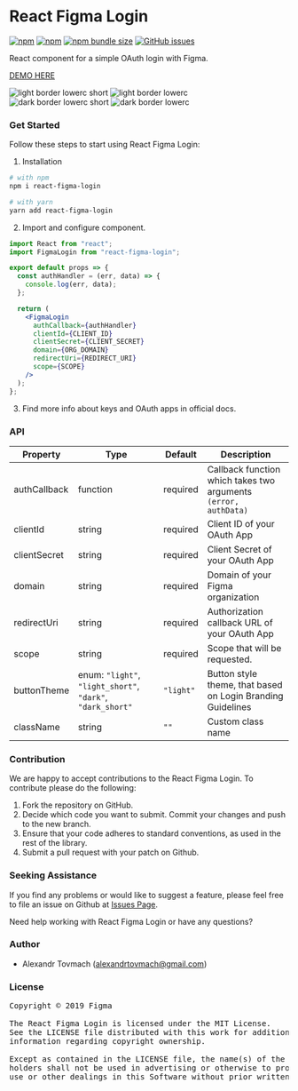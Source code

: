 # React Figma Login

[![npm](https://img.shields.io/npm/v/react-figma-login?logo=npm&cacheSeconds=1800)](https://www.npmjs.com/package/react-figma-login)
[![npm](https://img.shields.io/npm/dt/react-figma-login?cacheSeconds=1800)](https://www.npmjs.com/package/react-figma-login)
[![npm bundle size](https://img.shields.io/bundlephobia/minzip/react-figma-login?cacheSeconds=1800)](https://www.npmjs.com/package/react-figma-login)
[![GitHub issues](https://img.shields.io/github/issues/alexandrtovmach/react-figma-login?cacheSeconds=1800)](https://github.com/alexandrtovmach/react-figma-login/issues)

React component for a simple OAuth login with Figma.

[DEMO HERE](https://alexandrtovmach.github.io/react-figma-login/)

![light border lowerc short](https://raw.github.com/alexandrtovmach/react-figma-login/master/images/light_border_lowerc_short.svg?sanitize=true)
![light border lowerc](https://raw.github.com/alexandrtovmach/react-figma-login/master/images/light_border_lowerc.svg?sanitize=true)
![dark border lowerc short](https://raw.github.com/alexandrtovmach/react-figma-login/master/images/dark_border_lowerc_short.svg?sanitize=true)
![dark border lowerc](https://raw.github.com/alexandrtovmach/react-figma-login/master/images/dark_border_lowerc.svg?sanitize=true)

### Get Started

Follow these steps to start using React Figma Login:

1. Installation

```sh
# with npm
npm i react-figma-login

# with yarn
yarn add react-figma-login
```

2. Import and configure component.

```jsx
import React from "react";
import FigmaLogin from "react-figma-login";

export default props => {
  const authHandler = (err, data) => {
    console.log(err, data);
  };

  return (
    <FigmaLogin
      authCallback={authHandler}
      clientId={CLIENT_ID}
      clientSecret={CLIENT_SECRET}
      domain={ORG_DOMAIN}
      redirectUri={REDIRECT_URI}
      scope={SCOPE}
    />
  );
};
```

3. Find more info about keys and OAuth apps in official docs.

### API

| Property     | Type                                                       | Default   | Description                                                     |
| ------------ | ---------------------------------------------------------- | --------- | --------------------------------------------------------------- |
| authCallback | function                                                   | required  | Callback function which takes two arguments `(error, authData)` |
| clientId     | string                                                     | required  | Client ID of your OAuth App                                     |
| clientSecret | string                                                     | required  | Client Secret of your OAuth App                                 |
| domain       | string                                                     | required  | Domain of your Figma organization                             |
| redirectUri  | string                                                     | required  | Authorization callback URL of your OAuth App                    |
| scope        | string                                                     | required  | Scope that will be requested.                                   |
| buttonTheme  | enum: `"light"`, `"light_short"`, `"dark"`, `"dark_short"` | `"light"` | Button style theme, that based on Login Branding Guidelines     |
| className    | string                                                     | `""`      | Custom class name                                               |

### Contribution

We are happy to accept contributions to the React Figma Login. To contribute please do the following:

1. Fork the repository on GitHub.
2. Decide which code you want to submit. Commit your changes and push to the new branch.
3. Ensure that your code adheres to standard conventions, as used in the rest of the library.
4. Submit a pull request with your patch on Github.

### Seeking Assistance

If you find any problems or would like to suggest a feature, please feel free to file an issue on Github at [Issues Page](https://github.com/alexandrtovmach/react-figma-login/issues).

Need help working with React Figma Login or have any questions?

### Author

- Alexandr Tovmach (alexandrtovmach@gmail.com)

### License

<pre>
Copyright © 2019 Figma

The React Figma Login is licensed under the MIT License.
See the LICENSE file distributed with this work for additional
information regarding copyright ownership.

Except as contained in the LICENSE file, the name(s) of the above copyright
holders shall not be used in advertising or otherwise to promote the sale,
use or other dealings in this Software without prior written authorization.
</pre>

